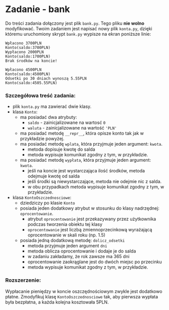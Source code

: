 # Zadanie - bank
Do treści zadania dołączony jest plik `bank.py`. Tego pliku **nie wolno** modyfikować. Twoim zadaniem jest napisać nowy plik `konta.py`, dzięki któremu uruchomiony skrypt `bank.py` wypisze na ekran poniższe linie:

```
Wpłacono 3700PLN
Konto(saldo:3700PLN)
Wypłacono 2000PLN
Konto(saldo:1700PLN)
Brak środków na koncie!

Wpłacono 4500PLN
Konto(saldo:4500PLN)
Odsetki po 30 dniach wynoszą 5.55PLN
Konto(saldo:4505.55PLN)
```

### Szczegółowa treść zadania:
- plik `konta.py` ma zawierać dwie klasy.
- klasa `Konto`:
    - ma posiadać dwa atrybuty:
        - `saldo` - zainicjalizowane na wartosć `0`
        - `waluta` - zainicjalizowane na wartość `'PLN'`
    - ma posiadać metodę `__repr__`, która opisze konto tak jak w przykładzie powyżej.
    - ma posiadać metodę `wplata`, która przyjmuje jeden argument: `kwota`.
        - metoda dopisuje kwotę do salda
        - metoda wypisuje komunikat zgodny z tym, w przykładzie.
    - ma posiadać metodę `wypłata`, która przyjmuje jeden argument: `kwota`.
        - jeśli na koncie jest wystarczająca ilość środków, metoda odejmuje kwotę od salda
        - jeśli środki są niewystarczające, metoda nie odejmie nic z salda.
        - w obu przypadkach metoda wypisuje komunikat zgodny z tym, w przykładzie.
- klasa `KontoOszczednosciowe`:
    - dziedziczy po klasie `Konto`
    - posiada jeden dodatkowy atrybut w stosunku do klasy nadrzędnej: `oprocentowanie`.
        - atrybut `oprocentowanie` jest przekazywany przez użytkownika podczas tworzenia obiektu tej klasy
        - `oprocentowanie` jest liczbą zmiennoprzecinkową wyrażającą oprocentowanie w skali roku (np. 1.5)
    - posiada jedną dodatkową metodę: `dolicz_odsetki`
        - metoda przyjmuje jeden argument `dni`
        - metoda oblicza oprocentowanie i dodaje je do salda
        - w zadaniu zakładamy, że rok zawsze ma 365 dni
        - oprocentowanie zaokrąglane jest do dwóch miejsc po przecinku
        - metoda wypisuje komunikat zgodny z tym, w przykładzie.


### Rozszerzenie:
Wypłacanie pieniędzy w koncie oszczędnościowym zwykle jest dodatkowo płatne. Zmodyfikuj klasę `KontoOszczednosciowe` tak, aby pierwsza wypłata była bezpłatna, a każda kolejna kosztowała 5PLN.